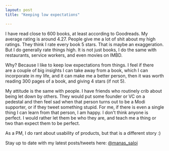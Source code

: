 ```yaml
---
layout: post
title: "Keeping low expectations"

---
```


I have read close to 600 books, at least according to Goodreads. My average rating is around 4.27. People give me a lot of shit about my high ratings. They think I rate every book 5 stars. That is maybe an exaggeration. But I do generally rate things high. It is not just books, I do the same with restaurants, service workers, and even movies on IMBD.

Why? Because I like to keep low expectations from things. I feel if there are a couple of big insights I can take away from a book, which I can incorporate in my life, and it can make me a better person, then it was worth reading 300 pages of a book, and giving 4 stars (if not 5).

My attitude is the same with people. I have friends who routinely crib about being let down by others. They would put some founder or VC on a pedestal and then feel sad when that person turns out to be a Modi supporter, or if they tweet something stupid. For me, if there is even a single thing I can learn from that person, I am happy. I don't think anyone is perfect. I would rather let them be who they are, and teach me a thing or two than expect them to be perfect.

As a PM, I do rant about usability of products, but that is a different story :)

Stay up to date with my latest posts/tweets here: [@manas_saloi](http://twitter.com/manas_saloi)
